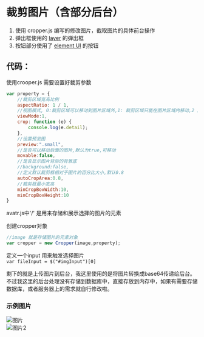 # 裁剪图片（含部分后台）
1. 使用 cropper.js 编写的修改图片，截取图片的具体前台操作
2. 弹出框使用的 [layer]() 的弹出框
3. 按钮部分使用了 [element UI](https://element.eleme.cn/#/zh-CN/component/installation "element UI 官网") 的按钮 

## 代码：
使用crooper.js 需要设置好裁剪参数
```js
var property = {
	//裁剪区域宽高比例
	aspectRatio: 1 / 1,
	//视图模式, 0:裁剪区域可以移动到图片区域外,1: 裁剪区域只能在图片区域内移动,2 图片不铺满整个最外层区域,3 图片铺满整个最外层区域
	viewMode:1,
	crop: function (e) {
		console.log(e.detail);
	},
	//设置预览图
	preview:".small",
	//是否可以移动后面的图片,默认为true,可移动
	movable:false,
	//是否显示图片背后的背景底
	//background:false,
	//定义默认裁剪框相对于图片的百分比大小,默认0.8
	autoCropArea:0.8,
	//裁剪框最小宽高
	minCropBoxWidth:10,
	minCropBoxHeight:10
}
```
avatr.js中'/<img id="showImage" src=""/>' 是用来存储和展示选择的图片的元素    

创建cropper对象
```js
//image 就是存储图片的元素对象
var cropper = new Cropper(image,property);
```

定义一个input 用来触发选择图片  
`var fileInput = $("#imgInput")[0]`

剩下的就是上传图片到后台，我这里使用的是将图片转换成base64传递给后台。  
不过我这里的后台处理没有存储到数据库中，直接存放到内存中，如果有需要存储数据库，或者服务器上的需求就自行修改啦。

### 示例图片
![图片](https://note.youdao.com/yws/public/resource/88794c411f68a1e039f9311f5df4af61/xmlnote/9B4C93406E0F4371A61DE0EF282E4F24/2635)  
![图片2](https://note.youdao.com/yws/public/resource/88794c411f68a1e039f9311f5df4af61/xmlnote/09A147489637497380227BC357B4A2A0/2640 "裁剪")  




